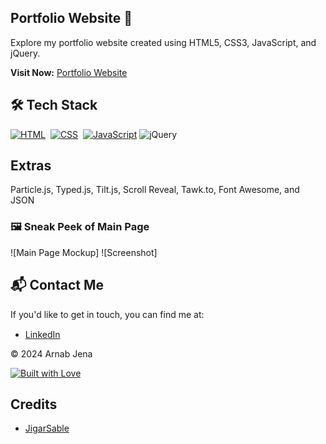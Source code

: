 ## Portfolio Website 🔗

Explore my portfolio website created using HTML5, CSS3, JavaScript, and jQuery.

**Visit Now:** [Portfolio Website](https://portfolio-website-blue-zeta.vercel.app) 

## 🛠️ Tech Stack
[![HTML](https://img.shields.io/badge/HTML5-%23E34F26.svg?&style=for-the-badge&logo=html5&logoColor=white)](https://github.com/arnabjena007/Portfolio-Website/search?l=html)&nbsp;
[![CSS](https://img.shields.io/badge/CSS3-%231572B6.svg?&style=for-the-badge&logo=css3&logoColor=white)](https://github.com//Portfolio-Website/search?l=css)&nbsp;
[![JavaScript](https://img.shields.io/badge/JavaScript-%23323330.svg?&style=for-the-badge&logo=javascript&logoColor=%23F7DF1E)](https://github.com/jigar-sable/Portfolio-Website/search?l=javascript)
![jQuery](https://img.shields.io/badge/jQuery-%230769AD.svg?style=for-the-badge&logo=jquery&logoColor=white)

## Extras
Particle.js, Typed.js, Tilt.js, Scroll Reveal, Tawk.to, Font Awesome, and JSON

### 🖼️ Sneak Peek of Main Page
![Main Page Mockup]
![Screenshot]

## 📬 Contact Me
If you'd like to get in touch, you can find me at:

- [LinkedIn](https://www.linkedin.com/in/arnabjena/) <img src="https://www.felberpr.com/wp-content/uploads/linkedin-logo.png" width="15">

© 2024 Arnab Jena

[![Built with Love](https://forthebadge.com/images/badges/built-with-love.svg)](https://forthebadge.com) 

## Credits
- [JigarSable](https://github.com/jigar-sable/)
